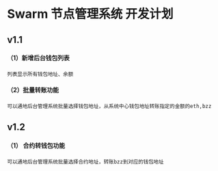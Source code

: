 

# Swarm 节点管理系统 开发计划

## v1.1
#### （1）新增后台钱包列表 
`列表显示所有钱包地址、余额`
#### （2）批量转账功能
`可以通地后台管理系统批量选择钱包地址，从系统中心钱包地址转账指定的金额的eth,bzz`


## v1.2 
#### （1） 合约转钱包功能
`可以通地后台管理系统批量选择合约地址，转账bzz到对应的钱包地址`
